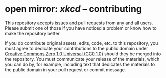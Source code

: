 <div dir="ltr" lang="en-US">

<!--
Markdown dialect: GitHub Flavored Markdown

SPDX-FileContributor: author: gabldotink | email:gabl@gabl.ink | github:gabldotink
SPDX-FileCopyrightText: No rights reserved.
SPDX-FileName: ./contributing.md
SPDX-FileName: DOCUMENTATION
SPDX-FileType: TEXT
SPDX-FileType: SOURCE
SPDX-LicenseConcluded: CC0-1.0
SPDX-License-Identifier: CC0-1.0

---
# ConTeXt
includesource: true
linkstyle:    'normal'
pdfa:         '3b'
urlstyle:     'normal'
# language
dir:          'ltr'
lang:         'en-US'
# metadata
author:       'gabldotink'
title:        'open mirror: xkcd – contributing'
---
-->

# open mirror: _xkcd_ – contributing

This repository accepts issues and pull requests from any and all users.
Please submit one of those if you have noticed a problem or know how to make
the repository better.

If you do contribute original assets, edits, code, etc. to this repository,
you must agree to dedicate your contributions to the public domain under
[Creative Commons Zero 1.0 Universal (CC0 1.0)](./licenses/CC0-1.0.md)
should they be merged into the repository. You must communicate your
release of the materials, which you can do by, for example, including text
that dedicates the materials to the public domain in your pull request or
commit message.

</div>
